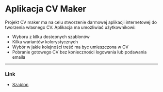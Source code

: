 # Aplikacja CV Maker

Projekt CV maker ma na celu stworzenie darmowej aplikacji internetowej do tworzenia własnego CV.
Aplikacja ma umożliwiać użytkownikowi:

- Wyboru z kilku dostepnych szablonów
- Kilka wariantów kolorystycznych
- Wybór w jakie kolejności treść ma byc umieszczona w CV
- Pobranie gotowego CV bez konieczności logowania lub podawania emaila

---

### Link

- [Szablon](https://www.figma.com/file/guX7cNrLpVMqYbFrD9UhHm/Kreator-CV?type=design&node-id=0%3A1&mode=design&t=UFhhrFw4uRg51h6C-1)
